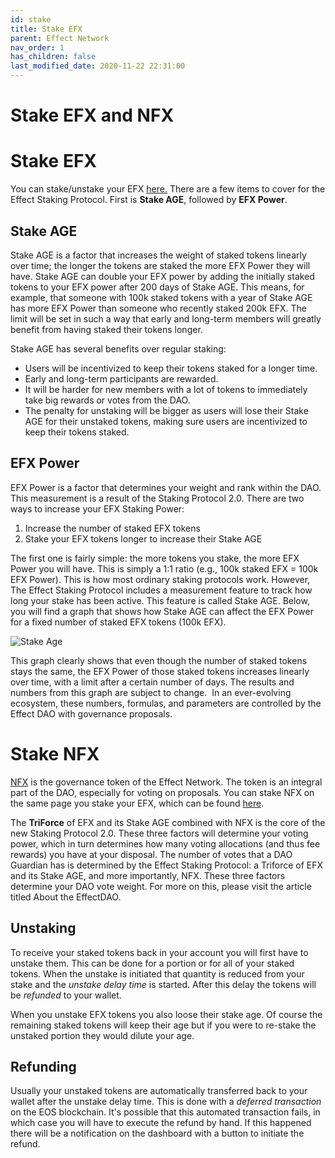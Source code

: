 ```yaml
---
id: stake
title: Stake EFX
parent: Effect Network
nav_order: 1
has_children: false
last_modified_date: 2020-11-22 22:31:00
---
```


# Stake EFX and NFX

# Stake EFX

You can stake/unstake your EFX [here.](https://dao.effect.network/stake) There are a few items to cover for the Effect Staking Protocol. First is **Stake AGE**, followed by **EFX Power**.

## Stake AGE

Stake AGE is a factor that increases the weight of staked tokens linearly over time; the longer the tokens are staked the more EFX Power they will have. Stake AGE can double your EFX power by adding the initially staked tokens to your EFX power after 200 days of Stake AGE. This means, for example, that someone with 100k staked tokens with a year of Stake AGE has more EFX Power than someone who recently staked 200k EFX. The limit will be set in such a way that early and long-term members will greatly benefit from having staked their tokens longer.

Stake AGE has several benefits over regular staking:

- Users will be incentivized to keep their tokens staked for a longer time.
- Early and long-term participants are rewarded.
- It will be harder for new members with a lot of tokens to immediately take big rewards or votes from the DAO.
- The penalty for unstaking will be bigger as users will lose their Stake AGE for their unstaked tokens, making sure users are incentivized to keep their tokens staked.

## EFX Power

EFX Power is a factor that determines your weight and rank within the DAO. This measurement is a result of the Staking Protocol 2.0. There are two ways to increase your EFX Staking Power:

1. Increase the number of staked EFX tokens
2. Stake your EFX tokens longer to increase their Stake AGE

The first one is fairly simple: the more tokens you stake, the more EFX Power you will have. This is simply a 1:1 ratio (e.g., 100k staked EFX = 100k EFX Power). This is how most ordinary staking protocols work. However, The Effect Staking Protocol includes a measurement feature to track how long your stake has been active. This feature is called Stake AGE. Below, you will find a graph that shows how Stake AGE can affect the EFX Power for a fixed number of staked EFX tokens (100k EFX).

![Stake Age](/assets/imates/stake_age.png)

This graph clearly shows that even though the number of staked tokens stays the same, the EFX Power of those staked tokens increases linearly over time, with a limit after a certain number of days. The results and numbers from this graph are subject to change.  In an ever-evolving ecosystem, these numbers, formulas, and parameters are controlled by the Effect DAO with governance proposals.

# Stake NFX

[NFX](https://bloks.io/tokens/NFX-eos-effecttokens) is the governance token of the Effect Network. The token is an integral part of the DAO, especially for voting on proposals. You can stake NFX on the same page you stake your EFX, which can be found [here](https://dao.effect.network/stake).

The **TriForce** of EFX and its Stake AGE combined with NFX is the core of the new Staking Protocol 2.0. These three factors will determine your voting power, which in turn determines how many voting allocations (and thus fee rewards) you have at your disposal. The number of votes that a DAO Guardian has is determined by the Effect Staking Protocol: a Triforce of EFX and its Stake AGE, and more importantly, NFX. These three factors determine your DAO vote weight. For more on this, please visit the article titled About the EffectDAO.

## Unstaking

To receive your staked tokens back in your account you will first have to
unstake them. This can be done for a portion or for all of your staked
tokens. When the unstake is initiated that quantity is reduced from your stake
and the *unstake delay time* is started. After this delay the tokens will be
*refunded* to your wallet.

When you unstake EFX tokens you also loose their stake age. Of course the
remaining staked tokens will keep their age but if you were to re-stake the
unstaked portion they would dilute your age.

## Refunding

Usually your unstaked tokens are automatically transferred back to your wallet
after the unstake delay time. This is done with a *deferred transaction* on the
EOS blockchain. It's possible that this automated transaction fails, in which
case you will have to execute the refund by hand. If this happened there will be
a notification on the dashboard with a button to initiate the refund.